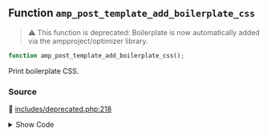 ## Function `amp_post_template_add_boilerplate_css`

> :warning: This function is deprecated: Boilerplate is now automatically added via the ampproject/optimizer library.

```php
function amp_post_template_add_boilerplate_css();
```

Print boilerplate CSS.

### Source

:link: [includes/deprecated.php:218](../../includes/deprecated.php#L218-L221)

<details>
<summary>Show Code</summary>

```php
function amp_post_template_add_boilerplate_css() {
	_deprecated_function( __FUNCTION__, '1.5' );
	echo amp_get_boilerplate_code(); // phpcs:ignore WordPress.Security.EscapeOutput.OutputNotEscaped
}
```

</details>
